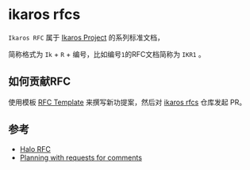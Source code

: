 # ikaros rfcs

`Ikaros RFC` 属于 [Ikaros Project](https://github.com/ikaros-dev) 的系列标准文档，

简称格式为 `Ik` + `R` + 编号，比如编号`1`的RFC文档简称为 `IKR1` 。

## 如何贡献RFC

使用模板 [RFC Template](./template.md) 来撰写新功提案，然后对  [ikaros rfcs](https://github.com/ikaros-dev/rfcs) 仓库发起 PR。

## 参考

- [Halo RFC](https://github.com/halo-dev/rfcs)
- [Planning with requests for comments](https://increment.com/planning/planning-with-requests-for-comments/)
